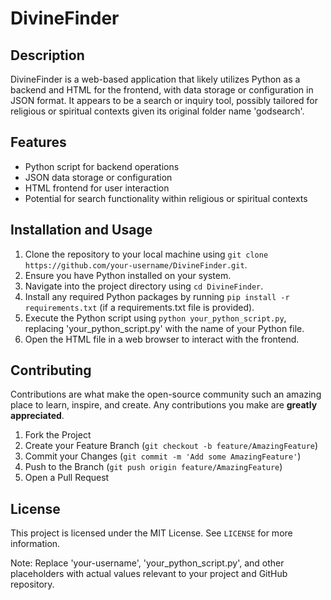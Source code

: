 # DivineFinder
## Description
DivineFinder is a web-based application that likely utilizes Python as a backend and HTML for the frontend, with data storage or configuration in JSON format. It appears to be a search or inquiry tool, possibly tailored for religious or spiritual contexts given its original folder name 'godsearch'.
## Features
* Python script for backend operations
* JSON data storage or configuration
* HTML frontend for user interaction
* Potential for search functionality within religious or spiritual contexts
## Installation and Usage
1. Clone the repository to your local machine using `git clone https://github.com/your-username/DivineFinder.git`.
2. Ensure you have Python installed on your system.
3. Navigate into the project directory using `cd DivineFinder`.
4. Install any required Python packages by running `pip install -r requirements.txt` (if a requirements.txt file is provided).
5. Execute the Python script using `python your_python_script.py`, replacing 'your_python_script.py' with the name of your Python file.
6. Open the HTML file in a web browser to interact with the frontend.
## Contributing
Contributions are what make the open-source community such an amazing place to learn, inspire, and create. Any contributions you make are **greatly appreciated**.
1. Fork the Project
2. Create your Feature Branch (`git checkout -b feature/AmazingFeature`)
3. Commit your Changes (`git commit -m 'Add some AmazingFeature'`)
4. Push to the Branch (`git push origin feature/AmazingFeature`)
5. Open a Pull Request
## License
This project is licensed under the MIT License. See `LICENSE` for more information.

Note: Replace 'your-username', 'your_python_script.py', and other placeholders with actual values relevant to your project and GitHub repository.